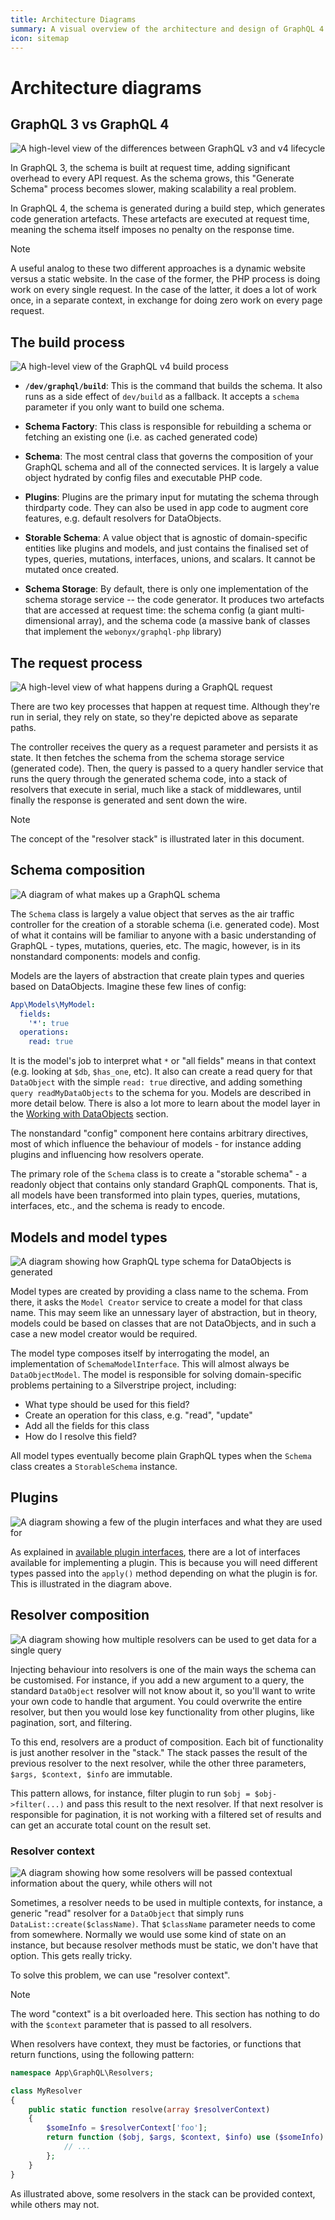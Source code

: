 ```yaml
---
title: Architecture Diagrams
summary: A visual overview of the architecture and design of GraphQL 4
icon: sitemap
---
```


# Architecture diagrams

## GraphQL 3 vs GraphQL 4

![A high-level view of the differences between GraphQL v3 and v4 lifecycle](../../_images/graphql/graphql3_vs_4.png)

In GraphQL 3, the schema is built at request time, adding significant overhead to every API request. As the schema grows, this "Generate Schema" process becomes slower, making scalability a real problem.

In GraphQL 4, the schema is generated during a build step, which generates code generation artefacts. These artefacts are executed at request time, meaning the schema itself imposes no penalty on the response time.

> [!NOTE]
> A useful analog to these two different approaches is a dynamic website versus a static website. In the case of the former, the PHP process is doing work on every single request. In the case of the latter, it does a lot of work once, in a separate context, in exchange for doing zero work on every page request.

## The build process

![A high-level view of the GraphQL v4 build process](../../_images/graphql/build_process.png)

- **`/dev/graphql/build`**: This is the command that builds the schema. It also runs as a side effect of `dev/build` as a fallback. It accepts a `schema` parameter if you only want to build one schema.

- **Schema Factory**: This class is responsible for rebuilding a schema or fetching an existing one (i.e. as cached generated code)

- **Schema**: The most central class that governs the composition of your GraphQL schema and all of the connected services. It is largely a value object hydrated by config files and executable PHP code.

- **Plugins**: Plugins are the primary input for mutating the schema through thirdparty code. They can also be used in app code to augment core features, e.g. default resolvers for DataObjects.

- **Storable Schema**: A value object that is agnostic of domain-specific entities like plugins and models, and just contains the finalised set of types, queries, mutations, interfaces, unions, and scalars. It cannot be mutated once created.

- **Schema Storage**: By default, there is only one implementation of the schema storage service -- the code generator. It produces two artefacts that are accessed at request time: the schema config (a giant multi-dimensional array), and the schema code (a massive bank of classes that implement the `webonyx/graphql-php` library)

## The request process

![A high-level view of what happens during a GraphQL request](../../_images/graphql/request_process.png)

There are two key processes that happen at request time. Although they're run in serial, they rely on state, so they're depicted above as separate paths.

The controller receives the query as a request parameter and persists it as state. It then fetches the schema from the schema storage service (generated code). Then, the query is passed to a query handler service that runs the query through the generated schema code, into a stack of resolvers that execute in serial, much like a stack of middlewares, until finally the response is generated and sent down the wire.

> [!NOTE]
> The concept of the "resolver stack" is illustrated later in this document.

## Schema composition

![A diagram of what makes up a GraphQL schema](../../_images/graphql/schema_composition.png)

The `Schema` class is largely a value object that serves as the air traffic controller for the creation of a storable schema (i.e. generated code). Most of what it contains will be familiar to anyone with a basic understanding of GraphQL - types, mutations, queries, etc. The magic, however, is in its nonstandard components: models and config.

Models are the layers of abstraction that create plain types and queries based on DataObjects. Imagine these few lines of config:

```yml
App\Models\MyModel:
  fields:
    '*': true
  operations:
    read: true
```

It is the model's job to interpret what `*` or "all fields" means in that context (e.g. looking at `$db`, `$has_one`, etc). It also can create a read query for that `DataObject` with the simple `read: true` directive, and adding something `query readMyDataObjects` to the schema for you. Models are described in more detail below. There is also a lot more to learn about the model layer in the [Working with DataObjects](../working_with_DataObjects) section.

The nonstandard "config" component here contains arbitrary directives, most of which influence the behaviour of models - for instance adding plugins and influencing how resolvers operate.

The primary role of the `Schema` class is to create a "storable schema" - a readonly object that contains only standard GraphQL components. That is, all models have been transformed into plain types, queries, mutations, interfaces, etc., and the schema is ready to encode.

## Models and model types

![A diagram showing how GraphQL type schema for DataObjects is generated](../../_images/graphql/models.png)

Model types are created by providing a class name to the schema. From there, it asks the `Model Creator` service to create a model for that class name. This may seem like an unnessary layer of abstraction, but in theory, models could be based on classes that are not DataObjects, and in such a case a new model creator would be required.

The model type composes itself by interrogating the model, an implementation of `SchemaModelInterface`. This will almost always be `DataObjectModel`. The model is responsible for solving domain-specific problems pertaining to a Silverstripe project, including:

- What type should be used for this field?
- Create an operation for this class, e.g. "read", "update"
- Add all the fields for this class
- How do I resolve this field?

All model types eventually become plain GraphQL types when the `Schema` class creates a `StorableSchema` instance.

## Plugins

![A diagram showing a few of the plugin interfaces and what they are used for](../../_images/graphql/plugins.png)

As explained in [available plugin interfaces](../plugins/overview#available-plugin-interfaces), there are a lot of interfaces available for implementing a plugin. This is because you will need different types passed into the `apply()` method depending on what the plugin is for. This is illustrated in the diagram above.

## Resolver composition

![A diagram showing how multiple resolvers can be used to get data for a single query](../../_images/graphql/resolver_composition.png)

Injecting behaviour into resolvers is one of the main ways the schema can be customised. For instance, if you add a new argument to a query, the standard `DataObject` resolver will not know about it, so you'll want to write your own code to handle that argument. You could overwrite the entire resolver, but then you would lose key functionality from other plugins, like pagination, sort, and filtering.

To this end, resolvers are a product of composition. Each bit of functionality is just another resolver in the "stack." The stack passes the result of the previous resolver to the next resolver, while the other three parameters, `$args, $context, $info` are immutable.

This pattern allows, for instance, filter plugin to run `$obj = $obj->filter(...)` and pass this result to the next resolver. If that next resolver is responsible for pagination, it is not working with a filtered set of results and can get an accurate total count on the result set.

### Resolver context

![A diagram showing how some resolvers will be passed contextual information about the query, while others will not](../../_images/graphql/resolver_context.png)

Sometimes, a resolver needs to be used in multiple contexts, for instance, a generic "read" resolver for a `DataObject` that simply runs `DataList::create($className)`. That `$className` parameter needs to come from somewhere. Normally we would use some kind of state on an instance, but because resolver methods must be static, we don't have that option. This gets really tricky.

To solve this problem, we can use "resolver context".

> [!NOTE]
> The word "context" is a bit overloaded here. This section has nothing to do with the `$context` parameter that is passed to all resolvers.

When resolvers have context, they must be factories, or functions that return functions, using the following pattern:

```php
namespace App\GraphQL\Resolvers;

class MyResolver
{
    public static function resolve(array $resolverContext)
    {
        $someInfo = $resolverContext['foo'];
        return function ($obj, $args, $context, $info) use ($someInfo) {
            // ...
        };
    }
}
```

As illustrated above, some resolvers in the stack can be provided context, while others may not.
